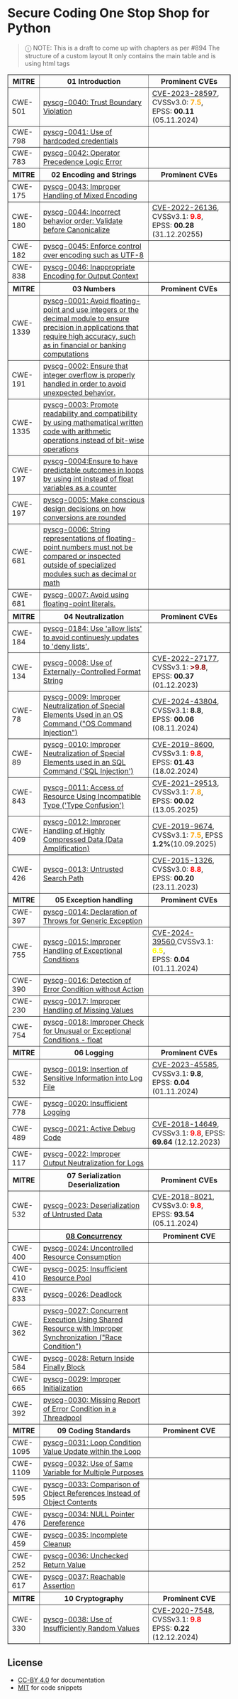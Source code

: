 # Secure Coding One Stop Shop for Python

> ⓘ  NOTE: This is a draft to come up with chapters as per #894
> The structure of  a custom layout
> It only contains the main table and is using html tags
>

<table border=1>
<tr>
<th>MITRE</th>
<th>01 Introduction</th>
<th>Prominent CVEs</th>
</tr>

<tr>
<td>CWE-501</td>
<td><a href="CWE-664/CWE-501/README.md">pyscg-0040: Trust Boundary Violation</a></td>
<td><a href="https://www.cvedetails.com/cve/CVE-2023-28597">CVE-2023-28597</a>, CVSSv3.0: <b style='color:orange'>7.5</b>,<br>EPSS: <b>00.11</b> (05.11.2024)</td>
</tr>

<tr><td>CWE-798</td><td><a href="CWE-693/CWE-798/README.md">pyscg-0041: Use of hardcoded credentials</a></td><td></td></tr>
<tr><td>CWE-783</td><td><a href="CWE-691/CWE-783/README.md">pyscg-0042: Operator Precedence Logic Error</a></td><td></td></tr>

<tr>
<th>MITRE</th>
<th>02 Encoding and Strings</th>
<th>Prominent CVEs</th>
</tr>
<tr><td>CWE-175</td><td><a href="CWE-707/CWE-175/README.md">pyscg-0043: Improper Handling of Mixed Encoding</a></td><td></td></tr>

<tr>
<td>CWE-180</td>
<td><a href="CWE-707/CWE-180/README.md">pyscg-0044: Incorrect behavior order: Validate before Canonicalize</a></td>
<td><a href="https://www.cvedetails.com/cve/CVE-2022-26136/">CVE-2022-26136</a>,<br>CVSSv3.1: <b style='color:red'>9.8</b>, <br>EPSS: <b>00.28</b> (31.12.20255)</td>
</tr>

<tr><td>CWE-182</td><td><a href="CWE-693/CWE-182/README.md">pyscg-0045: Enforce control over encoding such as UTF-8</a></td></tr>

<tr><td>CWE-838</td><td><a href="CWE-707/CWE-838/README.md">pyscg-0046: Inappropriate Encoding for Output Context</a></td><td></td></tr>

<tr>
<th>MITRE</th>
<th>03 Numbers</th>
<th>Prominent CVEs</th>
</tr>

<tr><td>CWE-1339</td><td><a href="CWE-682/CWE-1339/README.md">pyscg-0001: Avoid floating-point and use integers or the decimal module to ensure precision in applications that require high accuracy, such as in financial or banking computations</a></td><td></td></tr>
<tr><td>CWE-191</td><td><a href="CWE-682/CWE-191/README.md">pyscg-0002: Ensure that integer overflow is properly handled in order to avoid unexpected behavior.</a></td><td></td></tr>
<tr><td>CWE-1335</td><td><a href="CWE-682/CWE-1335/01/README.md">pyscg-0003: Promote readability and compatibility by using mathematical written code with arithmetic operations instead of bit-wise operations</a></td><td></td></tr>
<tr><td>CWE-197</td><td><a href="CWE-664/CWE-197/README.md">pyscg-0004:Ensure to have predictable outcomes in loops by using int instead of float variables as a counter</a></td><td></td></tr>
<tr><td>CWE-197</td><td><a href="CWE-664/CWE-197/01/README.md">pyscg-0005: Make conscious design decisions on how conversions are rounded</a></td><td></td></tr>
<tr><td>CWE-681</td><td><a href="CWE-664/CWE-681/README.md">pyscg-0006: String representations of floating-point numbers must not be compared or inspected outside of specialized modules such as decimal or math</a></td><td></td></tr>
<tr><td>CWE-681</td><td><a href="CWE-664/CWE-681/01/README.md">pyscg-0007: Avoid using floating-point literals.</a></td><td></td></tr>

<tr>
<th>MITRE</th>
<th>04 Neutralization</th>
<th>Prominent CVEs</th>
</tr>

<tr><td>CWE-184</td><td><a href="CWE-693/CWE-184/README.md">pyscg-0184: Use 'allow lists' to avoid continuesly updates to 'deny lists'.</a></td><td></td></tr>

<tr>
  <td>CWE-134</td>
  <td><a href="CWE-664/CWE-134/README.md">pyscg-0008: Use of Externally-Controlled Format String</a></td>
  <td><a href="https://www.cvedetails.com/cve/CVE-2022-27177/">CVE-2022-27177</a>,<br/>CVSSv3.1: <strong style='color:darkred'>>9.8</strong>,<br/>EPSS: <strong>00.37</strong> (01.12.2023)</td>
</tr>

<tr>
  <td>CWE-78</td>
  <td><a href="CWE-707/CWE-78/README.md">pyscg-0009: Improper Neutralization of Special Elements Used in an OS Command ("OS Command Injection")</a></td>
  <td><a href="https://www.cvedetails.com/cve/CVE-2024-43804/">CVE-2024-43804</a>,<br/>CVSSv3.1: <strong>8.8</strong>,<br/>EPSS: <strong>00.06</strong> (08.11.2024)</td>
</tr>

<tr>
 <td>CWE-89</td>
 <td><a href="CWE-707/CWE-89/README.md">pyscg-0010: Improper Neutralization of Special Elements used in an SQL Command ('SQL Injection')</a></td>
 <td><a href="https://www.cvedetails.com/cve/CVE-2019-8600">CVE-2019-8600</a>, CVSSv3.1: <b style='color:red'>9.8</b>,<br>EPSS: <b>01.43</b> (18.02.2024)</td>
</tr>

<tr>
<td>CWE-843</td>
<td><a href="CWE-664/CWE-843/README.md">pyscg-0011: Access of Resource Using Incompatible Type ('Type Confusion')</a></td>
<td><a href="https://www.cvedetails.com/cve/CVE-2021-29513">CVE-2021-29513</a>, CVSSv3.1: <b style='color:orange'>7.8</b>,<br/>EPSS: <b>00.02</b> (13.05.2025)
</td>
</tr>

<tr>
  <td>CWE-409</td>
  <td><a href="CWE-664/CWE-409/README.md">pyscg-0012: Improper Handling of Highly Compressed Data (Data Amplification)</a></td>
  <td><a href="https://www.cvedetails.com/cve/CVE-2019-9674/">CVE-2019-9674</a>, CVSSv3.1: <b style='color:orange'>7.5</b>, EPSS <b>1.2%</b>(10.09.2025)</td>
</tr>

<tr>
  <td>CWE-426</td>
  <td><a href="CWE-664/CWE-426/README.md">pyscg-0013: Untrusted Search Path</a></td>
  <td><a href="https://www.cvedetails.com/cve/CVE-2015-1326">CVE-2015-1326</a>,<br/>CVSSv3.0: <strong style='color:red'>8.8</strong>,<br/>EPSS: <strong>00.20</strong> (23.11.2023)</td>
</tr>

<tr>
<th>MITRE</th>
<th>05 Exception handling</th>
<th>Prominent CVEs</th>
</tr>

<tr><td>CWE-397</td><td><a href="CWE-703/CWE-397/README.md">pyscg-0014: Declaration of Throws for Generic Exception</a></td><td></td></tr>
<tr><td>CWE-755</td><td><a href="CWE-703/CWE-755/README.md">pyscg-0015: Improper Handling of Exceptional Conditions</a></td><td><a href="https://www.cvedetails.com/cve/CVE-2024-39560">CVE-2024-39560</a>,CVSSv3.1: <strong style='color:yellow'>6.5</strong>,<br/>EPSS: <strong>0.04</strong> (01.11.2024)</td></tr>
<tr><td>CWE-390</td><td><a href="CWE-703/CWE-390/README.md">pyscg-0016: Detection of Error Condition without Action</a></td><td></td></tr>
<tr><td>CWE-230</td><td><a href="CWE-703/CWE-230/README.md">pyscg-0017: Improper Handling of Missing Values</a></td><td></td></tr>
<tr><td>CWE-754</td><td><a href="CWE-703/CWE-754/README.md">pyscg-0018: Improper Check for Unusual or Exceptional Conditions - float</a></td><td></td></tr>

<tr>
<th>MITRE</th>
<th>06 Logging</th>
<th>Prominent CVEs</th>
</tr>

<tr>
<td>CWE-532</td>
  <td><a href="CWE-664/CWE-532/README.md">pyscg-0019: Insertion of Sensitive Information into Log File</a></td>
  <td><a href="https://www.cvedetails.com/cve/CVE-2023-45585">CVE-2023-45585</a>,<br/>CVSSv3.1: <strong>9.8</strong>,<br/>EPSS: <strong>0.04</strong> (01.11.2024)</td>
</tr>
<tr><td>CWE-778</td><td><a href="CWE-693/CWE-778/README.md">pyscg-0020: Insufficient Logging</a></td><td></td></tr>
<tr><td>CWE-489</td><td><a href="CWE-710/CWE-489/README.md">pyscg-0021: Active Debug Code</a></td><td><a href="https://www.cvedetails.com/cve/CVE-2018-14649">CVE-2018-14649</a>, CVSSv3.1: <strong style='color:red'>9.8</strong>, EPSS: <strong>69.64</strong> (12.12.2023)</td></tr>
<tr><td>CWE-117</td><td><a href="CWE-707/CWE-117/.">pyscg-0022: Improper Output Neutralization for Logs</a></td><td></td></tr>

<tr>
<th>MITRE</th>
<th>07 Serialization Deserialization</th>
<th>Prominent CVEs</th>
</tr>

<tr><td>CWE-532</td><td><a href="CWE-664/CWE-502/.">pyscg-0023: Deserialization of Untrusted Data</a></td><td><a href="https://www.cvedetails.com/cve/CVE-2018-8021">CVE-2018-8021</a>, CVSSv3.0: <strong style='color:red'>9.8</strong>,<br/>EPSS: <strong>93.54</strong> (05.11.2024)</td></tr>

<tr><td></td><th><a href="Intro_to_multiprocessing_and_multithreading">08 Concurrency</a></th><th>Prominent CVE</th></tr>
<tr><td>CWE-400</td><td><a href="CWE-664/CWE-400/README.md">pyscg-0024: Uncontrolled Resource Consumption</a></td><td></td></tr>
<tr><td>CWE-410</td><td><a href="CWE-664/CWE-410/README.md">pyscg-0025: Insufficient Resource Pool</a></td><td></td></tr>
<tr><td>CWE-833</td><td><a href="CWE-664/CWE-833/README.md">pyscg-0026: Deadlock</a></td><td></td></tr>
<tr><td>CWE-362</td><td><a href="CWE-691/CWE-362/README.md">pyscg-0027: Concurrent Execution Using Shared Resource with Improper Synchronization ("Race Condition")</a></td><td></td></tr>
<tr><td>CWE-584</td><td><a href="CWE-664/CWE-584/README.md">pyscg-0028: Return Inside Finally Block</a></td><td></td></tr>
<tr><td>CWE-665</td><td><a href="CWE-664/CWE-665/README.md">pyscg-0029: Improper Initialization</a></td><td></td></tr>
<tr><td>CWE-392</td><td><a href="CWE-703/CWE-392/README.md">pyscg-0030: Missing Report of Error Condition in a Threadpool</a></td><td></td></tr>

<tr>
<th>MITRE</th>
<th>09 Coding Standards</th>
<th>Prominent CVE</th>
</tr>

<tr><td>CWE-1095</td><td><a href="CWE-710/CWE-1095/README.md">pyscg-0031: Loop Condition Value Update within the Loop</a></td><td></td></tr>
<tr><td>CWE-1109</td><td><a href="CWE-710/CWE-1109/README.md">pyscg-0032: Use of Same Variable for Multiple Purposes</a></td><td></td></tr>
<tr><td>CWE-595</td><td><a href="CWE-697/CWE-595/README.md">pyscg-0033: Comparison of Object References Instead of Object Contents</a></td><td></td></tr>
<tr><td>CWE-476</td><td><a href="CWE-703/CWE-476/README.md">pyscg-0034: NULL Pointer Dereference</a></td><td></td></tr>
<tr><td>CWE-459</td><td><a href="CWE-664/CWE-459/README.md">pyscg-0035: Incomplete Cleanup</a></td><td></td></tr>
<tr><td>CWE-252</td><td><a href="CWE-703/CWE-252/README.md">pyscg-0036: Unchecked Return Value</a></td><td></td></tr>
<tr><td>CWE-617</td><td><a href="CWE-691/CWE-617/README.md">pyscg-0037: Reachable Assertion</a></td><td></td></tr>

<tr>
<th>MITRE</th>
<th>10 Cryptography</th>
<th>Prominent CVE</th>
</tr>

<tr><td>CWE-330</td><td><a href="CWE-693/CWE-330/README.md">pyscg-0038: Use of Insufficiently Random Values</a></td><td><a href="https://www.cvedetails.com/cve/CVE-2020-7548">CVE-2020-7548</a>, CVSSv3.1: <strong style='color:red'>9.8</strong><br>EPSS: <strong>0.22</strong> (12.12.2024)</td></tr>
</table>

## License

* [CC-BY 4.0](../../LICENSES/CC-BY-4.0.txt) for documentation
* [MIT](../../LICENSES/MIT.txt) for code snippets
